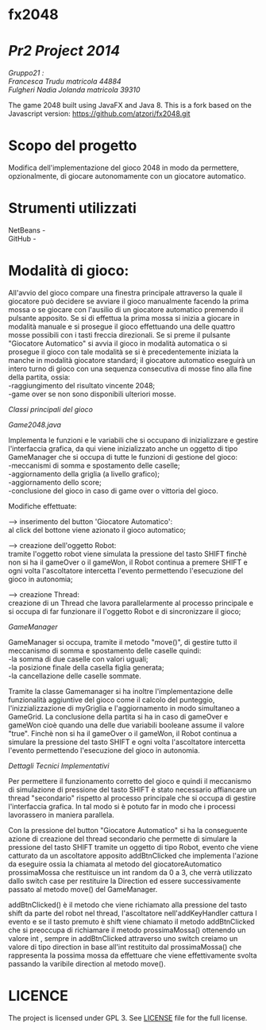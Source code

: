 fx2048
======
*Pr2 Project 2014*
==================
*Gruppo21 :*<BR>
*Francesca Trudu matricola 44884*<BR>
*Fulgheri Nadia Jolanda matricola 39310*


The game 2048 built using JavaFX and Java 8. 
This is a fork based on the Javascript version: https://github.com/atzori/fx2048.git




Scopo del progetto
==================
Modifica dell'implementazione del gioco 2048 in modo da permettere, opzionalmente, di giocare autonomamente con un giocatore automatico. 



Strumenti utilizzati
====================
NetBeans - <BR>
GitHub - <BR>


Modalità di gioco:
=================
All'avvio del gioco compare una finestra principale attraverso la quale il giocatore può decidere se avviare il gioco manualmente facendo la prima mossa o se giocare con l'ausilio di un giocatore automatico premendo il pulsante apposito.
Se si di effettua la prima mossa si inizia a giocare in modalità manuale e si prosegue il gioco effettuando una delle quattro mosse possibili con i tasti freccia direzionali.
Se si preme il pulsante "Giocatore Automatico" si avvia il gioco in modalità automatica o si prosegue il gioco con tale modalità se si è precedentemente iniziata la manche in modalità giocatore standard; 
il giocatore automatico eseguirà un intero turno di gioco con una sequenza consecutiva di mosse fino alla fine della partita, ossia: <BR>
-raggiungimento del risultato vincente 2048; <BR>
-game over se non sono disponibili ulteriori mosse.



*Classi principali del gioco*

*Game2048.java*

Implementa le funzioni e le variabili che si occupano di inizializzare e gestire l'interfaccia grafica,
da qui viene inizializzato anche un oggetto di tipo GameManager che si occupa di tutte le funzioni di gestione del gioco:<BR>
-meccanismi di somma e spostamento delle caselle; <BR>
-aggiornamento della griglia (a livello grafico); <BR> 
-aggiornamento dello score; <BR>
-conclusione del gioco in caso di game over o vittoria del gioco.

Modifiche effettuate:

—>  inserimento del button 'Giocatore Automatico': <BR> 
al click del bottone viene azionato il gioco automatico;

—>  creazione dell'oggetto Robot:<BR> 
tramite l'oggetto robot viene simulata la pressione del tasto SHIFT finchè non si ha il gameOver o il gameWon, il Robot continua a premere SHIFT e ogni volta l'ascoltatore intercetta l'evento permettendo l'esecuzione del gioco in autonomia;

—>  creazione Thread: <BR> 
creazione di un Thread che lavora parallelarmente al processo principale e si occupa di far funzionare il l'oggetto Robot e di sincronizzare il gioco;


*GameManager*

GameManager si occupa, tramite il metodo "move()", di gestire tutto il meccanismo di somma e spostamento delle caselle quindi: <BR>
-la somma di due caselle con valori uguali; <BR> 
-la posizione finale della casella figlia generata; <BR> 
-la cancellazione delle caselle sommate. <BR>

Tramite la classe Gamemanager si ha inoltre l'implementazione delle funzionalità aggiuntive del gioco come il calcolo del punteggio, l'inizzializzazione di myGriglia e l'aggiornamento in modo simultaneo a GameGrid.
La conclusione della partita si ha in caso di gameOver e gameWon cioè quando una delle due variabili booleane assume il valore "true".
Finchè non si ha il gameOver o il gameWon, il Robot continua a simulare la pressione del tasto SHIFT e ogni volta l'ascoltatore intercetta l'evento permettendo l'esecuzione del gioco in autonomia.



*Dettagli Tecnici Implementativi*

Per permettere il funzionamento corretto del gioco e quindi il meccanismo di simulazione di pressione del tasto SHIFT è stato necessario affiancare un thread "secondario" rispetto al processo principale che si occupa di gestire l'interfaccia grafica. 
In tal modo si è potuto far in modo che i processi lavorassero in maniera parallela.

Con la pressione del button "Giocatore Automatico" si ha la conseguente azione di creazione del thread secondario che permette di simulare la pressione del tasto SHIFT tramite un oggetto di tipo Robot, evento che viene catturato da un ascoltatore apposito addBtnClicked che implementa l'azione da eseguire ossia la chiamata al metodo del giocatoreAutomatico prossimaMossa che restituisce un int random da 0 a 3, che verrà utilizzato dallo switch case per restituire la Direction ed essere successivamente passato al metodo move() del GameManager.

addBtnClicked() è il metodo che viene richiamato alla pressione del tasto shift da parte del robot nel thread, l'ascoltatore nell'addKeyHandler cattura l evento e se il tasto premuto è shift viene chiamato il metodo addBtnClicked che si preoccupa di richiamare il metodo prossimaMossa() ottenendo un valore int , sempre in addBtnClicked attraverso uno switch creiamo un valore di tipo direction in base all'int restituito dal prossimaMossa() che rappresenta la possima mossa da effettuare che viene effettivamente svolta passando la varibile direction al metodo move().




LICENCE
=======

The project is licensed under GPL 3. See [LICENSE](https://raw.githubusercontent.com/brunoborges/fx2048/master/LICENSE)
file for the full license.

